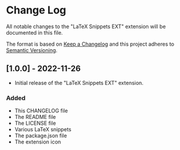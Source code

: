 # Change Log

All notable changes to the "LaTeX Snippets EXT" extension will be documented in this file.

The format is based on [Keep a Changelog](https://keepachangelog.com/en/1.0.0/) and this project adheres to [Semantic Versioning](https://semver.org/spec/v2.0.0.html).


## [1.0.0] - 2022-11-26
- Initial release of the "LaTeX Snippets EXT" extension.
### Added
- This CHANGELOG file
- The README file
- The LICENSE file
- Various LaTeX snippets
- The package.json file
- The extension icon
